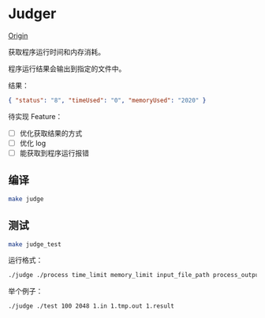 # Judger

[Origin](https://github.com/1510460325/judge-runner)

获取程序运行时间和内存消耗。

程序运行结果会输出到指定的文件中。

结果：

```json
{ "status": "8", "timeUsed": "0", "memoryUsed": "2020" }
```

待实现 Feature：

- [ ] 优化获取结果的方式
- [ ] 优化 log
- [ ] 能获取到程序运行报错

## 编译

```bash
make judge
```

## 测试

```bash
make judge_test
```

运行格式：

```bash
./judge ./process time_limit memory_limit input_file_path process_output_file_path result_file_path
```

举个例子：

```bash
./judge ./test 100 2048 1.in 1.tmp.out 1.result
```

